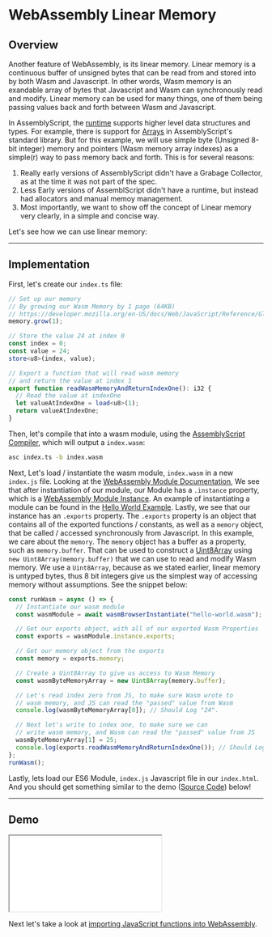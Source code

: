 # WebAssembly Linear Memory

## Overview

Another feature of WebAssembly, is its linear memory. Linear memory is a continuous buffer of unsigned bytes that can be read from and stored into by both Wasm and Javascript. In other words, Wasm memory is an exandable array of bytes that Javascript and Wasm can synchronously read and modify. Linear memory can be used for many things, one of them being passing values back and forth between Wasm and Javascript.

In AssemblyScript, the [runtime](https://docs.assemblyscript.org/details/runtime) supports higher level data structures and types. For example, there is support for [Arrays](https://docs.assemblyscript.org/standard-library/array) in AssemblyScript's standard library. But for this example, we will use simple byte (Unsigned 8-bit integer) memory and pointers (Wasm memory array indexes) as a simple(r) way to pass memory back and forth. This is for several reasons:

1. Really early versions of AssemblyScript didn't have a Grabage Collector, as at the time it was not part of the spec.
2. Less Early versions of AssemblScript didn't have a runtime, but instead had allocators and manual memoy management.
3. Most importantly, we want to show off the concept of Linear memory very clearly, in a simple and concise way.

Let's see how we can use linear memory:

---

## Implementation

First, let's create our `index.ts` file:

```typescript
// Set up our memory
// By growing our Wasm Memory by 1 page (64KB)
// https://developer.mozilla.org/en-US/docs/Web/JavaScript/Reference/Global_Objects/WebAssembly/Memory#Examples
memory.grow(1);

// Store the value 24 at index 0
const index = 0;
const value = 24;
store<u8>(index, value);

// Export a function that will read wasm memory
// and return the value at index 1
export function readWasmMemoryAndReturnIndexOne(): i32 {
  // Read the value at indexOne
  let valueAtIndexOne = load<u8>(1);
  return valueAtIndexOne;
}
```

Then, let's compile that into a wasm module, using the [AssemblyScript Compiler](https://github.com/AssemblyScript/assemblyscript/wiki/Using-the-compiler), which will output a `index.wasm`:

```bash
asc index.ts -b index.wasm
```

Next, Let's load / instantiate the wasm module, `index.wasm` in a new `index.js` file. Looking at the [WebAssembly Module Documentation](https://developer.mozilla.org/en-US/docs/Web/JavaScript/Reference/Global_objects/WebAssembly/Module), We see that after instantiation of our module, our Module has a `.instance` property, which is a [WebAssembly Module Instance](https://developer.mozilla.org/en-US/docs/Web/JavaScript/Reference/Global_objects/WebAssembly/Instance). An example of instantiating a module can be found in the [Hello World Example](/example-redirect?exampleName=hello-world). Lastly, we see that our instance has an `.exports` property. The `.exports` property is an object that contains all of the exported functions / constants, as well as a `memory` object, that be called / accessed synchronously from Javascript. In this example, we care about the `memory`. The `memory` object has a buffer as a property, such as `memory.buffer`. That can be used to construct a [Uint8Array](https://developer.mozilla.org/en-US/docs/Web/JavaScript/Reference/Global_Objects/Uint8Array) using `new Uint8Array(memory.buffer)` that we can use to read and modify Wasm memory. We use a `Uint8Array`, because as we stated earlier, linear memory is untyped bytes, thus 8 bit integers give us the simplest way of accessing memory without assumptions. See the snippet below:

```javascript
const runWasm = async () => {
  // Instantiate our wasm module
  const wasmModule = await wasmBrowserInstantiate("hello-world.wasm");

  // Get our exports object, with all of our exported Wasm Properties
  const exports = wasmModule.instance.exports;

  // Get our memory object from the exports
  const memory = exports.memory;

  // Create a Uint8Array to give us access to Wasm Memory
  const wasmByteMemoryArray = new Uint8Array(memory.buffer);

  // Let's read index zero from JS, to make sure Wasm wrote to
  // wasm memory, and JS can read the "passed" value from Wasm
  console.log(wasmByteMemoryArray[0]); // Should Log "24".

  // Next let's write to index one, to make sure we can
  // write wasm memory, and Wasm can read the "passed" value from JS
  wasmByteMemoryArray[1] = 25;
  console.log(exports.readWasmMemoryAndReturnIndexOne()); // Should Log "25"
};
runWasm();
```

Lastly, lets load our ES6 Module, `index.js` Javascript file in our `index.html`. And you should get something similar to the demo ([Source Code](/source-redirect?path=examples/webassembly-linear-memory/demo/assemblyscript)) below!

---

## Demo

<iframe src="/examples/webassembly-linear-memory/demo/assemblyscript/"></iframe>

Next let's take a look at [importing JavaScript functions into WebAssembly](/example-redirect?exampleName=importing-javascript-functions-into-webassembly).
